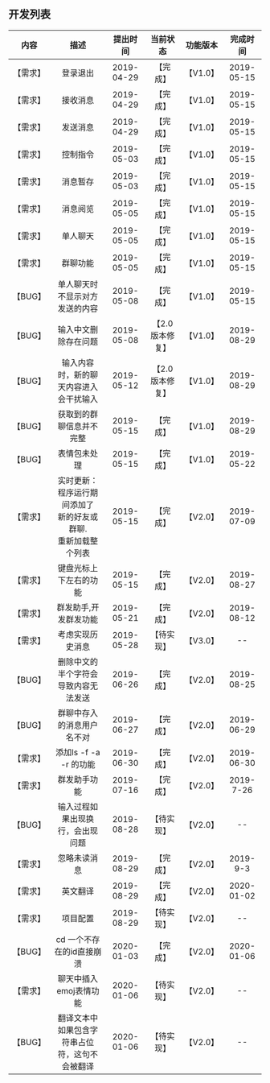 ## 开发列表
|   内容  |   描述   |   提出时间  | 当前状态 | 功能版本 | 完成时间 |
| :----:  | :----:  |  :----:   |  :---:  |  :---:  |  :---:  |
| 【需求】 | 登录退出 | 2019-04-29 | 【完成】 | 【V1.0】 | 2019-05-15 |
| 【需求】 | 接收消息 | 2019-04-29 | 【完成】 | 【V1.0】 | 2019-05-15 |
| 【需求】 | 发送消息 | 2019-04-29 | 【完成】 | 【V1.0】 | 2019-05-15 |
| 【需求】 | 控制指令 | 2019-05-03 | 【完成】 | 【V1.0】 | 2019-05-15 |
| 【需求】 | 消息暂存 | 2019-05-03 | 【完成】 | 【V1.0】 | 2019-05-15 |
| 【需求】 | 消息阅览 | 2019-05-05 | 【完成】 | 【V1.0】 | 2019-05-15 |
| 【需求】 | 单人聊天 | 2019-05-05 | 【完成】 | 【V1.0】 | 2019-05-15 |
| 【需求】 | 群聊功能 | 2019-05-05 | 【完成】 | 【V1.0】 | 2019-05-15 |
| 【BUG】 | 单人聊天时不显示对方发送的内容 | 2019-05-08 | 【完成】 | 【V1.0】 | 2019-05-15 |
| 【BUG】 | 输入中文删除存在问题 | 2019-05-08 | 【2.0版本修复】 | 【V1.0】 | 2019-08-29 |
| 【BUG】 | 输入内容时，新的聊天内容进入会干扰输入 | 2019-05-12 | 【2.0版本修复】 | 【V1.0】 | 2019-08-29 |
| 【BUG】 | 获取到的群聊信息并不完整 | 2019-05-15 | 【完成】 | 【V1.0】 | 2019-08-29 |
| 【BUG】 | 表情包未处理 | 2019-05-15 | 【完成】 | 【V1.0】 | 2019-05-22 |
| 【需求】 | 实时更新：程序运行期间添加了<br>新的好友或群聊.<br>重新加载整个列表 | 2019-05-15 | 【完成】 | 【V2.0】 | 2019-07-09 |
| 【需求】 | 键盘光标上下左右的功能 | 2019-05-15 | 【完成】 | 【V2.0】 | 2019-08-27 |
| 【需求】 | 群发助手,开发群发功能 | 2019-05-21 | 【完成】 | 【V2.0】 | 2019-08-12 |
| 【需求】 | 考虑实现历史消息 | 2019-05-28 | 【待实现】 | 【V3.0】 | -- |
| 【BUG】 | 删除中文的半个字符会导致内容无法发送 | 2019-06-26 | 【完成】 | 【V2.0】 | 2019-08-25 |
| 【BUG】 | 群聊中存入的消息用户名不对 | 2019-06-27 | 【完成】 | 【V2.0】 | 2019-06-29 |
| 【需求】 | 添加ls -f -a -r 的功能 | 2019-06-30 | 【完成】 | 【V2.0】 | 2019-06-30 |
| 【需求】 | 群发助手功能 | 2019-07-16 | 【完成】 | 【V2.0】 | 2019-7-26 |
| 【BUG】 | 输入过程如果出现换行，会出现问题 | 2019-08-28 | 【待实现】 | 【V2.0】 | -- |
| 【需求】 | 忽略未读消息 | 2019-08-29 | 【完成】 | 【V2.0】 | 2019-9-3 |
| 【需求】 | 英文翻译 | 2019-08-29 | 【完成】 | 【V2.0】 | 2020-01-02 |
| 【需求】 | 项目配置 | 2019-08-29 | 【待实现】 | 【V2.0】 | -- |
| 【BUG】 | cd 一个不存在的id直接崩溃 | 2020-01-03 | 【完成】 | 【V2.0】 | 2020-01-06 |
| 【需求】 | 聊天中插入emoj表情功能 | 2020-01-06 | 【待实现】 | 【V2.0】 | -- |
| 【BUG】 | 翻译文本中如果包含字符串占位符，这句不会被翻译 | 2020-01-06 | 【待实现】 | 【V2.0】 | -- |